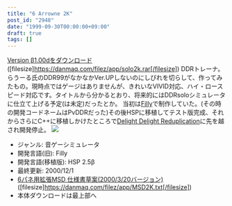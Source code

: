 ```yaml
---
title: "6 Arrowne 2K"
post_id: "2948"
date: "1999-09-30T00:00:00+09:00"
draft: true
tags: []
---
```



[Version β1.00dをダウンロード](/filez/app/solo2k.rar) ([filesize]https://danmaq.com/filez/app/solo2k.rar[/filesize]) DDRトレーナ。らうーる氏のDDR99がなかなかVer.UPしないのにしびれを切らして、作ってみたもの。現時点ではゲージはありませんが、きれいなVIVID対応、ハイ・ロースピード対応です。タイトルから分かるとおり、将来的にはDDRsoloシミュレータに仕立て上げる予定(は未定)だったとか。  当初は[Filly](http://www.vector.co.jp/soft/win95/art/se060127.html)で制作していた。(その時の開発コードネームはPvDDRだった)その後HSPに移植してテスト版完成、それからさらにC++に移植しかけたところで[Delight Delight Reduplication](http://homepage1.nifty.com/nickle/)に先を越され開発停止。 ![](https://danmaq.com/wp-content/uploads/2013/11/solopic1.png)

  * ジャンル: 音ゲーシミュレータ
  * 開発言語(旧): Filly
  * 開発言語(移植版): HSP 2.5β
  * 最終更新: 2000/12/1
  * [6パネ用拡張MSD 仕様書草案(2000/3/20バージョン)](/filez/app/MSD2K.txt) ([filesize]https://danmaq.com/filez/app/MSD2K.txt[/filesize])
  * 本体ダウンロードは最上部へ
